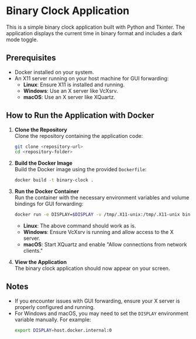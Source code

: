 # Binary Clock Application

This is a simple binary clock application built with Python and Tkinter. The application displays the current time in binary format and includes a dark mode toggle.

## Prerequisites

- Docker installed on your system.
- An X11 server running on your host machine for GUI forwarding:
    - **Linux**: Ensure X11 is installed and running.
    - **Windows**: Use an X server like VcXsrv.
    - **macOS**: Use an X server like XQuartz.

## How to Run the Application with Docker

1. **Clone the Repository**  
   Clone the repository containing the application code:
   ```bash
   git clone <repository-url>
   cd <repository-folder>
   ```

2. **Build the Docker Image**  
   Build the Docker image using the provided `Dockerfile`:
   ```bash
   docker build -t binary-clock .
   ```

3. **Run the Docker Container**  
   Run the container with the necessary environment variables and volume bindings for GUI forwarding:
   ```bash
   docker run -e DISPLAY=$DISPLAY -v /tmp/.X11-unix:/tmp/.X11-unix binary-clock
   ```

    - **Linux**: The above command should work as is.
    - **Windows**: Ensure VcXsrv is running and allow access to the X server.
    - **macOS**: Start XQuartz and enable "Allow connections from network clients."

4. **View the Application**  
   The binary clock application should now appear on your screen.

## Notes

- If you encounter issues with GUI forwarding, ensure your X server is properly configured and running.
- For Windows and macOS, you may need to set the `DISPLAY` environment variable manually. For example:
  ```bash
  export DISPLAY=host.docker.internal:0
  ```